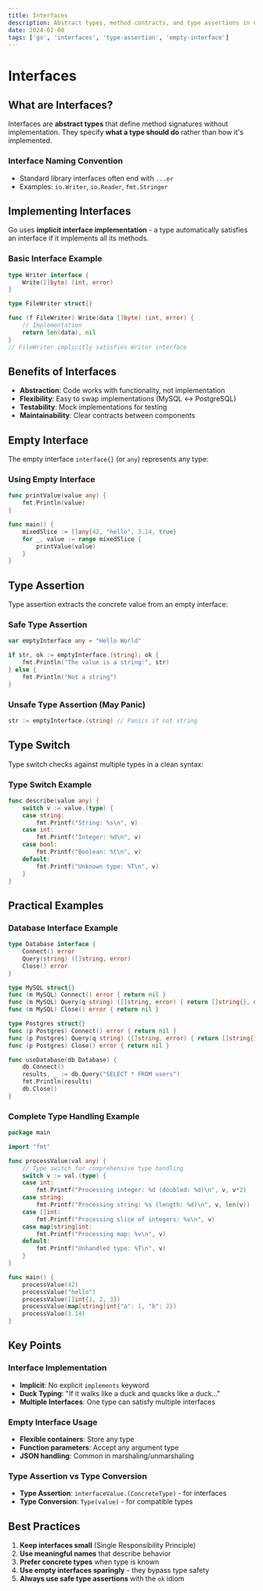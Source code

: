```yaml
---
title: Interfaces 
description: Abstract types, method contracts, and type assertions in Go
date: 2024-02-08
tags: ['go', 'interfaces', 'type-assertion', 'empty-interface']
---
```


# Interfaces

## What are Interfaces?

Interfaces are **abstract types** that define method signatures without implementation. They specify **what a type should do** rather than how it's implemented.

### Interface Naming Convention
- Standard library interfaces often end with `...er`
- Examples: `io.Writer`, `io.Reader`, `fmt.Stringer`

## Implementing Interfaces

Go uses **implicit interface implementation** - a type automatically satisfies an interface if it implements all its methods.

### Basic Interface Example
```go
type Writer interface {
    Write([]byte) (int, error)
}

type FileWriter struct{}

func (f FileWriter) Write(data []byte) (int, error) {
    // Implementation
    return len(data), nil
}
// FileWriter implicitly satisfies Writer interface
```

## Benefits of Interfaces

- **Abstraction**: Code works with functionality, not implementation
- **Flexibility**: Easy to swap implementations (MySQL ↔ PostgreSQL)
- **Testability**: Mock implementations for testing
- **Maintainability**: Clear contracts between components

## Empty Interface

The empty interface `interface{}` (or `any`) represents any type:

### Using Empty Interface
```go
func printValue(value any) {
    fmt.Println(value)
}

func main() {
    mixedSlice := []any{42, "hello", 3.14, true}
    for _, value := range mixedSlice {
        printValue(value)
    }
}
```

## Type Assertion

Type assertion extracts the concrete value from an empty interface:

### Safe Type Assertion
```go
var emptyInterface any = "Hello World"

if str, ok := emptyInterface.(string); ok {
    fmt.Println("The value is a string:", str)
} else {
    fmt.Println("Not a string")
}
```

### Unsafe Type Assertion (May Panic)
```go
str := emptyInterface.(string) // Panics if not string
```

## Type Switch

Type switch checks against multiple types in a clean syntax:

### Type Switch Example
```go
func describe(value any) {
    switch v := value.(type) {
    case string:
        fmt.Printf("String: %s\n", v)
    case int:
        fmt.Printf("Integer: %d\n", v)
    case bool:
        fmt.Printf("Boolean: %t\n", v)
    default:
        fmt.Printf("Unknown type: %T\n", v)
    }
}
```

## Practical Examples

### Database Interface Example
```go
type Database interface {
    Connect() error
    Query(string) ([]string, error)
    Close() error
}

type MySQL struct{}
func (m MySQL) Connect() error { return nil }
func (m MySQL) Query(q string) ([]string, error) { return []string{}, nil }
func (m MySQL) Close() error { return nil }

type Postgres struct{}
func (p Postgres) Connect() error { return nil }
func (p Postgres) Query(q string) ([]string, error) { return []string{}, nil }
func (p Postgres) Close() error { return nil }

func useDatabase(db Database) {
    db.Connect()
    results, _ := db.Query("SELECT * FROM users")
    fmt.Println(results)
    db.Close()
}
```

### Complete Type Handling Example
```go
package main

import "fmt"

func processValue(val any) {
    // Type switch for comprehensive type handling
    switch v := val.(type) {
    case int:
        fmt.Printf("Processing integer: %d (doubled: %d)\n", v, v*2)
    case string:
        fmt.Printf("Processing string: %s (length: %d)\n", v, len(v))
    case []int:
        fmt.Printf("Processing slice of integers: %v\n", v)
    case map[string]int:
        fmt.Printf("Processing map: %v\n", v)
    default:
        fmt.Printf("Unhandled type: %T\n", v)
    }
}

func main() {
    processValue(42)
    processValue("hello")
    processValue([]int{1, 2, 3})
    processValue(map[string]int{"a": 1, "b": 2})
    processValue(3.14)
}
```

## Key Points

### Interface Implementation
- **Implicit**: No explicit `implements` keyword
- **Duck Typing**: "If it walks like a duck and quacks like a duck..."
- **Multiple Interfaces**: One type can satisfy multiple interfaces

### Empty Interface Usage
- **Flexible containers**: Store any type
- **Function parameters**: Accept any argument type
- **JSON handling**: Common in marshaling/unmarshaling

### Type Assertion vs Type Conversion
- **Type Assertion**: `interfaceValue.(ConcreteType)` - for interfaces
- **Type Conversion**: `Type(value)` - for compatible types

## Best Practices

1. **Keep interfaces small** (Single Responsibility Principle)
2. **Use meaningful names** that describe behavior
3. **Prefer concrete types** when type is known
4. **Use empty interfaces sparingly** - they bypass type safety
5. **Always use safe type assertions** with the `ok` idiom
